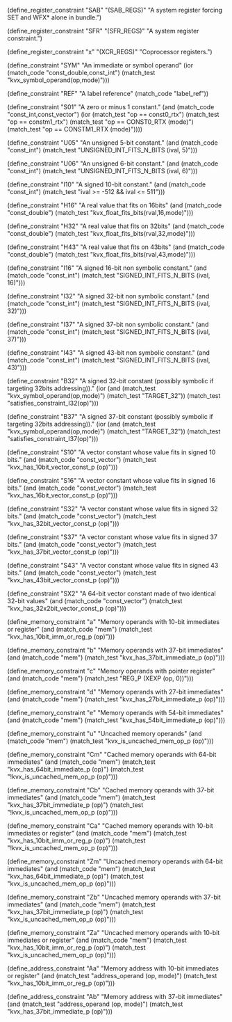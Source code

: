 (define_register_constraint "SAB" "(SAB_REGS)"
     "A system register forcing SET and WFX* alone in bundle.")

(define_register_constraint "SFR" "(SFR_REGS)"
     "A system register constraint.")

(define_register_constraint "x" "(XCR_REGS)"
     "Coprocessor registers.")

(define_constraint "SYM"
  "An immediate or symbol operand"
  (ior (match_code "const_double,const_int")
       (match_test "kvx_symbol_operand(op,mode)")))

(define_constraint "REF"
  "A label reference"
  (match_code "label_ref"))

(define_constraint "S01"
  "A zero or minus 1 constant."
  (and (match_code "const_int,const_vector")
       (ior (match_test "op == const0_rtx")
            (match_test "op == constm1_rtx")
            (match_test "op == CONST0_RTX (mode)")
            (match_test "op == CONSTM1_RTX (mode)"))))

(define_constraint "U05"
  "An unsigned 5-bit constant."
  (and (match_code "const_int")
       (match_test "UNSIGNED_INT_FITS_N_BITS (ival, 5)")))

(define_constraint "U06"
  "An unsigned 6-bit constant."
  (and (match_code "const_int")
       (match_test "UNSIGNED_INT_FITS_N_BITS (ival, 6)")))

(define_constraint "I10"
  "A signed 10-bit constant."
  (and (match_code "const_int")
       (match_test "ival >= -512 && ival <= 511")))

(define_constraint "H16"
  "A real value that fits on 16bits"
  (and (match_code "const_double")
       (match_test "kvx_float_fits_bits(rval,16,mode)")))

(define_constraint "H32"
  "A real value that fits on 32bits"
  (and (match_code "const_double")
       (match_test "kvx_float_fits_bits(rval,32,mode)")))

(define_constraint "H43"
  "A real value that fits on 43bits"
  (and (match_code "const_double")
       (match_test "kvx_float_fits_bits(rval,43,mode)")))

(define_constraint "I16"
  "A signed 16-bit non symbolic constant."
  (and (match_code "const_int")
       (match_test "SIGNED_INT_FITS_N_BITS (ival, 16)")))

(define_constraint "I32"
  "A signed 32-bit non symbolic constant."
  (and (match_code "const_int")
       (match_test "SIGNED_INT_FITS_N_BITS (ival, 32)")))

(define_constraint "I37"
  "A signed 37-bit non symbolic constant."
   (and (match_code "const_int")
       (match_test "SIGNED_INT_FITS_N_BITS (ival, 37)")))

(define_constraint "I43"
  "A signed 43-bit non symbolic constant."
  (and (match_code "const_int")
       (match_test "SIGNED_INT_FITS_N_BITS (ival, 43)")))

(define_constraint "B32"
  "A signed 32-bit constant (possibly symbolic if targeting 32bits addressing))."
   (ior (and (match_test "kvx_symbol_operand(op,mode)")
             (match_test "TARGET_32"))
        (match_test "satisfies_constraint_I32(op)")))

(define_constraint "B37"
  "A signed 37-bit constant (possibly symbolic if targeting 32bits addressing))."
   (ior (and (match_test "kvx_symbol_operand(op,mode)")
             (match_test "TARGET_32"))
        (match_test "satisfies_constraint_I37(op)")))

(define_constraint "S10"
  "A vector constant whose value fits in signed 10 bits."
  (and (match_code "const_vector")
       (match_test "kvx_has_10bit_vector_const_p (op)")))

(define_constraint "S16"
  "A vector constant whose value fits in signed 16 bits."
  (and (match_code "const_vector")
       (match_test "kvx_has_16bit_vector_const_p (op)")))

(define_constraint "S32"
  "A vector constant whose value fits in signed 32 bits."
  (and (match_code "const_vector")
       (match_test "kvx_has_32bit_vector_const_p (op)")))

(define_constraint "S37"
  "A vector constant whose value fits in signed 37 bits."
  (and (match_code "const_vector")
       (match_test "kvx_has_37bit_vector_const_p (op)")))

(define_constraint "S43"
  "A vector constant whose value fits in signed 43 bits."
  (and (match_code "const_vector")
       (match_test "kvx_has_43bit_vector_const_p (op)")))

(define_constraint "SX2"
  "A 64-bit vector constant made of two identical 32-bit values"
  (and (match_code "const_vector")
       (match_test "kvx_has_32x2bit_vector_const_p (op)")))

(define_memory_constraint "a"
  "Memory operands with 10-bit immediates or register"
  (and (match_code "mem")
       (match_test "kvx_has_10bit_imm_or_reg_p (op)")))

(define_memory_constraint "b"
  "Memory operands with 37-bit immediates"
  (and (match_code "mem")
       (match_test "kvx_has_37bit_immediate_p (op)")))

(define_memory_constraint "c"
  "Memory operands with pointer register"
  (and (match_code "mem")
       (match_test "REG_P (XEXP (op, 0))")))

(define_memory_constraint "d"
  "Memory operands with 27-bit immediates"
  (and (match_code "mem")
       (match_test "kvx_has_27bit_immediate_p (op)")))

(define_memory_constraint "e"
  "Memory operands with 54-bit immediates"
  (and (match_code "mem")
       (match_test "kvx_has_54bit_immediate_p (op)")))

(define_memory_constraint "u"
  "Uncached memory operands"
  (and (match_code "mem")
       (match_test "kvx_is_uncached_mem_op_p (op)")))

(define_memory_constraint "Cm"
  "Cached memory operands with 64-bit immediates"
  (and (match_code "mem")
       (match_test "kvx_has_64bit_immediate_p (op)")
       (match_test "!kvx_is_uncached_mem_op_p (op)")))

(define_memory_constraint "Cb"
  "Cached memory operands with 37-bit immediates"
  (and (match_code "mem")
       (match_test "kvx_has_37bit_immediate_p (op)")
       (match_test "!kvx_is_uncached_mem_op_p (op)")))

(define_memory_constraint "Ca"
  "Cached memory operands with 10-bit immediates or register"
  (and (match_code "mem")
       (match_test "kvx_has_10bit_imm_or_reg_p (op)")
       (match_test "!kvx_is_uncached_mem_op_p (op)")))

(define_memory_constraint "Zm"
  "Uncached memory operands with 64-bit immediates"
  (and (match_code "mem")
       (match_test "kvx_has_64bit_immediate_p (op)")
       (match_test "kvx_is_uncached_mem_op_p (op)")))

(define_memory_constraint "Zb"
  "Uncached memory operands with 37-bit immediates"
  (and (match_code "mem")
       (match_test "kvx_has_37bit_immediate_p (op)")
       (match_test "kvx_is_uncached_mem_op_p (op)")))

(define_memory_constraint "Za"
  "Uncached memory operands with 10-bit immediates or register"
  (and (match_code "mem")
       (match_test "kvx_has_10bit_imm_or_reg_p (op)")
       (match_test "kvx_is_uncached_mem_op_p (op)")))

(define_address_constraint "Aa"
  "Memory address with 10-bit immediates or register"
  (and (match_test "address_operand (op, mode)")
       (match_test "kvx_has_10bit_imm_or_reg_p (op)")))

(define_address_constraint "Ab"
  "Memory address with 37-bit immediates"
  (and (match_test "address_operand (op, mode)")
       (match_test "kvx_has_37bit_immediate_p (op)")))
